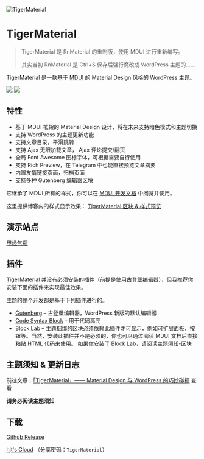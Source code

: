 ![TigerMaterial](https://raw.githubusercontent.com/hjthjthjt/TigerMaterial/master/screenshot.png)
# TigerMaterial
> TigerMaterial 是 RnMaterial 的重制版，使用 MDUI 进行重新编写。
>
> ~~其实当初 RnMaterial 是 Ctrl+S 保存后强行魔改成 WordPress 主题的……~~ 

TigerMaterial 是一款基于 [MDUI](https://github.com/zdhxiong/mdui) 的 Material Design 风格的 WordPress 主题。

<img src="https://img.shields.io/badge/version-v1.0.2-green"/>
<img src="https://img.shields.io/badge/license-GPL%20v3-blue"/>


## 特性
- 基于 MDUI 框架的 Material Design 设计，将在未来支持暗色模式和主题切换
- 支持 WordPress 的主题更新功能
- 支持文章目录，平滑跳转
- 支持 Ajax 无限加载文章， Ajax 评论提交/翻页
- 全局 Font Awesome 图标字体，可根据需要自行使用
- 支持 Rich Preview，在 Telegram 中也能直接预览文章摘要
- 内置友情链接页面，归档页面
- 支持多种 Gutenberg 编辑器区块

它继承了 MDUI 所有的样式，你可以在 [MDUI 开发文档](https://www.mdui.org/docs/) 中阅览并使用。

这里提供博客内的样式显示效果： [TigerMaterial 区块 & 样式预览](https://jakting.com/tigermaterial-style-preview)
## 演示站点
[甲烃气瓶](https://jakting.com)

## 插件
TigerMaterial 并没有必须安装的插件（前提是使用古登堡编辑器），但我推荐你安装下面的插件来实现最佳效果。

主题的整个开发都是基于下列插件进行的。
- [Gutenberg](https://wordpress.org/plugins/gutenberg/) – 古登堡编辑器，WordPress 新版的默认编辑器
- [Code Syntax Block](https://wordpress.org/plugins/code-syntax-block/) – 用于代码高亮
- [Block Lab](https://wordpress.org/plugins/block-lab/) – 主题捆绑的区块必须依赖此插件才可显示，例如可扩展面板，按钮等。当然，安装此插件并不是必须的，你也可以通过阅读 MDUI 文档后直接粘贴 HTML 代码来使用。 如果你安装了 Block Lab，请阅读主题须知-区块

## 主题须知 & 更新日志
前往文章：[「TigerMaterial」—— Material Design 与 WordPress 的巧妙碰撞](https://jakting.com/archives/tigermaterial.html) 查看

**请务必阅读主题须知**

## 下载
[Github Release](https://github.com/hjthjthjt/TigerMaterial/releases)

[hjt's Cloud](https://cloud.jakting.com/#/s/j0SQ) （分享密码：`TigerMaterial`）
